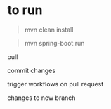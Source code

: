 # to run 

> mvn clean install

> mvn spring-boot:run

pull 

commit changes

trigger workflows on pull request

changes to new branch
